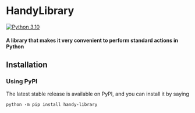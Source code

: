 # HandyLibrary
[![Python 3.10](https://img.shields.io/badge/python-3.10-blue.svg)](https://www.python.org/downloads/release/python-31013/)
#### A library that makes it very convenient to perform standard actions in Python
## Installation
### Using PyPI
The latest stable release is available on PyPI, and you can install it by saying
```
python -m pip install handy-library 
```
